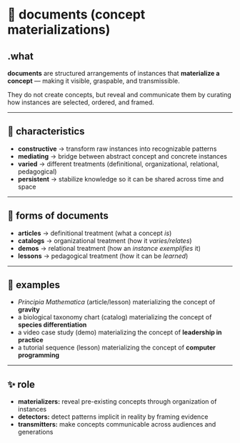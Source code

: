 # 🧩 documents (concept materializations)

## .what
**documents** are structured arrangements of instances that **materialize a concept** — making it visible, graspable, and transmissible.

They do not create concepts, but reveal and communicate them by curating how instances are selected, ordered, and framed.

---

## 🔬 characteristics
- **constructive** → transform raw instances into recognizable patterns
- **mediating** → bridge between abstract concept and concrete instances
- **varied** → different treatments (definitional, organizational, relational, pedagogical)
- **persistent** → stabilize knowledge so it can be shared across time and space

---

## 🧷 forms of documents
- **articles** → definitional treatment (what a concept *is*)
- **catalogs** → organizational treatment (how it *varies/relates*)
- **demos** → relational treatment (how an *instance exemplifies* it)
- **lessons** → pedagogical treatment (how it can be *learned*)

---

## 📌 examples
- *Principia Mathematica* (article/lesson) materializing the concept of **gravity**
- a biological taxonomy chart (catalog) materializing the concept of **species differentiation**
- a video case study (demo) materializing the concept of **leadership in practice**
- a tutorial sequence (lesson) materializing the concept of **computer programming**

---

## ✨ role
- **materializers:** reveal pre-existing concepts through organization of instances
- **detectors:** detect patterns implicit in reality by framing evidence
- **transmitters:** make concepts communicable across audiences and generations
